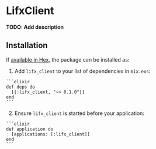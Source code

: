 # LifxClient

**TODO: Add description**

## Installation

If [available in Hex](https://hex.pm/docs/publish), the package can be installed as:

  1. Add `lifx_client` to your list of dependencies in `mix.exs`:

    ```elixir
    def deps do
      [{:lifx_client, "~> 0.1.0"}]
    end
    ```

  2. Ensure `lifx_client` is started before your application:

    ```elixir
    def application do
      [applications: [:lifx_client]]
    end
    ```

